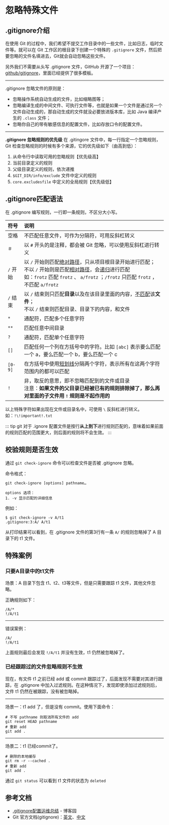 # 忽略特殊文件

## .gitignore介绍

在使用 Git 的过程中，我们希望不提交工作目录中的一些文件，比如日志，临时文件等。就可以在 Git 工作区的根目录下创建一个特殊的 `.gitignore` 文件，然后把要忽略的文件名填进去，Git就会自动忽略这些文件。

另外我们不需要从头写 .gitignore 文件，GitHub 开源了一个项目：[github/gitignore](https://github.com/github/gitignore)，里面已经提供了很多模板。

---

.gitignore 忽略文件的原则是：

- 忽略操作系统自动生成的文件，比如缩略图等；
- 忽略编译生成的中间文件、可执行文件等，也就是如果一个文件是通过另一个文件自动生成的，那自动生成的文件就没必要放进版本库，比如 Java 编译产生的 `.class` 文件；
- 忽略你自己的带有敏感信息的配置文件，比如存放口令的配置文件。

---

**.gitignore 忽略规则的优先级**
在 .gitingore 文件中，每一行指定一个忽略规则，Git 检查忽略规则的时候有多个来源，它的优先级如下（由高到低）：

1. 从命令行中读取可用的忽略规则【优先级高】
2. 当前目录定义的规则
3. 父级目录定义的规则，依次递推
4. `$GIT_DIR/info/exclude` 文件中定义的规则
5. `core.excludesfile` 中定义的全局规则【优先级低】



## .gitignore匹配语法

在 .gitignore 编写规则，一行即一条规则，不区分大小写。

| 符号     | 说明                                                         |
| :------- | :----------------------------------------------------------- |
| 空格     | 不匹配任意文件，可作为分隔符，可用反斜杠转义                 |
| `＃`     | 以 `#` 开头的是注释，都会被 Git 忽略，可以使用反斜杠进行转义 |
| `/` 开始 | 以 `/` 开始则匹配<u>绝对路径</u>，只从项目根目录开始进行匹配；<br />不以 `/` 开始则是匹配<u>相对路径</u>，会<u>递归</u>进行匹配<br />如：`frotz` 匹配 `frotz` 、 `a/frotz` ；`/frotz` 只匹配 `frotz` ，不匹配 `a/frotz` |
| `/` 结束 | 以 `/` 结束则只匹配**目录**以及在该目录里面的内容，<u>不匹配</u>该**文件**；<br />不以 `/` 结束则匹配目录、目录下的内容，和文件 |
| `*`      | 通配符，匹配多个任意字符                                     |
| `**`     | 匹配任意中间目录                                             |
| `?`      | 通配符，匹配单个任意字符                                     |
| `[]`     | 匹配任何一个列在方括号中的字符。比如 `[abc]` 表示要么匹配一个 a，要么匹配一个 b，要么匹配一个 c |
| `[0-9]`  | 在方括号中使用<u>短划线</u>分隔两个字符，表示所有在这两个字符范围内的都可以匹配 |
| `!`      | 非，取反的意思，即不忽略匹配到的文件或目录<br />注意：**如果文件的父目录已经被已有的规则排除掉了，那么再对里面的子文件用 `!` 规则是不起作用的** |

以上特殊字符如果出现在文件或目录名中，可使用 `\` 反斜杠进行转义。如：`!\!important!.txt`

::: tip
git 对于 .ignore 配置文件是按行**从上到下**进行规则匹配的，意味着如果前面的规则匹配的范围更大，则后面的规则将不会生效。
:::



## 校验规则是否生效

通过 `git check-ignore` 命令可以检查文件是否被 .gitignore 忽略。

命令格式：

```shell
git check-ignore [options] pathname…

options 选项：
1. -v 显示匹配的详细信息
```

例如：

```shell
$ git check-ignore -v A/t1
.gitignore:3:A/ A/t1
```

从打印结果可以看到，在 .gitignore 文件的第3行有一条 `A/` 的规则忽略掉了 A 目录下的 t1 文件。



## 特殊案例

### 只要A目录中的t1文件

场景：A 目录下包含 t1、t2、t3等文件，但是只需要跟踪 t1 文件，其他文件忽略。

正确规则如下：

```
/A/*
!/A/t1
```

---

错误案例：

```
/A/
!/A/t1
```

上面规则最后会发现 `!/A/t1` 并没有生效，t1 仍然被忽略掉了。



### 已经跟踪过的文件忽略规则不生效

现在，有文件 t1 之前已经 add 或 commit 跟踪过了，后面发现不需要对其进行跟踪，在 .gitignore 中加入过滤规则。在这种情况下，发现即使添加过滤规则后，文件 t1 仍然在被跟踪，没有被忽略掉。

---

场景一：t1 add 了，但是没有 commit。使用下面命令：

```shell
# 不写 pathname 则取消所有文件的 add
git reset HEAD pathname
# 重新 add
git add .
```

---

场景二：t1 已经commit了。

```shell
# 删除的本地缓存
git rm -r --cached .
# 重新 add
git add .
```

通过 `git status` 可以看到 t1 文件的状态为 `deleted`



## 参考文档

- [.gitignore配置运维总结](https://www.cnblogs.com/kevingrace/p/5690241.html) - 博客园
- Git 官方文档(gitignore)：[英文](https://git-scm.com/docs/gitignore)、[中文](https://git-scm.com/book/zh/v2/Git-%E5%9F%BA%E7%A1%80-%E8%AE%B0%E5%BD%95%E6%AF%8F%E6%AC%A1%E6%9B%B4%E6%96%B0%E5%88%B0%E4%BB%93%E5%BA%93) 


